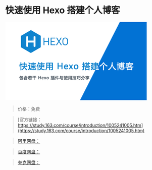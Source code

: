 # 快速使用 Hexo 搭建个人博客

![img](../../../assets/study163/free/690e9771-ccc0-44b3-8b1c-1e63bb09de82.png)

> 价格：免费

> [官方链接：https://study.163.com/course/introduction/1005241005.htm](https://study.163.com/course/introduction/1005241005.htm)

> [阿里网盘：]()

> [百度网盘：]()

> [夸克网盘：]()
